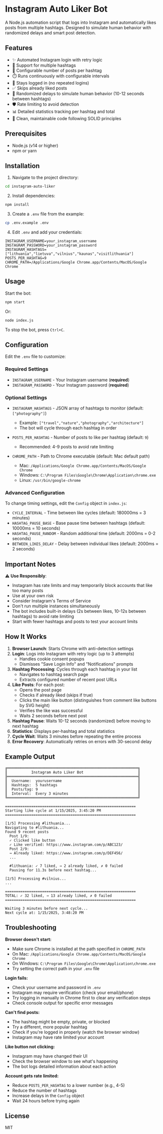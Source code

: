 # Instagram Auto Liker Bot

A Node.js automation script that logs into Instagram and automatically likes posts from multiple hashtags. Designed to simulate human behavior with randomized delays and smart post detection.

## Features

- ✨ Automated Instagram login with retry logic
- 📱 Support for multiple hashtags
- 🎯 Configurable number of posts per hashtag
- ⏱️ Runs continuously with configurable intervals
- 🔄 Stays logged in (no repeated logins)
- ✅ Skips already liked posts
- 🎲 Randomized delays to simulate human behavior (10-12 seconds between hashtags)
- 🛡️ Rate limiting to avoid detection
- 📊 Detailed statistics tracking per hashtag and total
- 🧹 Clean, maintainable code following SOLID principles

## Prerequisites

- Node.js (v14 or higher)
- npm or yarn

## Installation

1. Navigate to the project directory:
```bash
cd instagram-auto-liker
```

2. Install dependencies:
```bash
npm install
```

3. Create a `.env` file from the example:
```bash
cp .env.example .env
```

4. Edit `.env` and add your credentials:
```env
INSTAGRAM_USERNAME=your_instagram_username
INSTAGRAM_PASSWORD=your_instagram_password
INSTAGRAM_HASHTAGS=["lithuania","lietuva","vilnius","kaunas","visitlithuania"]
POSTS_PER_HASHTAG=9
CHROME_PATH=/Applications/Google Chrome.app/Contents/MacOS/Google Chrome
```

## Usage

Start the bot:
```bash
npm start
```

Or:
```bash
node index.js
```

To stop the bot, press `Ctrl+C`.

## Configuration

Edit the `.env` file to customize:

### Required Settings
- `INSTAGRAM_USERNAME` - Your Instagram username (**required**)
- `INSTAGRAM_PASSWORD` - Your Instagram password (**required**)

### Optional Settings
- `INSTAGRAM_HASHTAGS` - JSON array of hashtags to monitor (default: `["photography"]`)
  - Example: `["travel","nature","photography","architecture"]`
  - The bot will cycle through each hashtag in order

- `POSTS_PER_HASHTAG` - Number of posts to like per hashtag (default: `9`)
  - Recommended: 4-9 posts to avoid rate limiting

- `CHROME_PATH` - Path to Chrome executable (default: Mac default path)
  - Mac: `/Applications/Google Chrome.app/Contents/MacOS/Google Chrome`
  - Windows: `C:\Program Files\Google\Chrome\Application\chrome.exe`
  - Linux: `/usr/bin/google-chrome`

### Advanced Configuration

To change timing settings, edit the `Config` object in `index.js`:

- `CYCLE_INTERVAL` - Time between like cycles (default: 180000ms = 3 minutes)
- `HASHTAG_PAUSE_BASE` - Base pause time between hashtags (default: 10000ms = 10 seconds)
- `HASHTAG_PAUSE_RANDOM` - Random additional time (default: 2000ms = 0-2 seconds)
- `BETWEEN_LIKES_DELAY` - Delay between individual likes (default: 2000ms = 2 seconds)

## Important Notes

⚠️ **Use Responsibly**:
- Instagram has rate limits and may temporarily block accounts that like too many posts
- Use at your own risk
- Consider Instagram's Terms of Service
- Don't run multiple instances simultaneously
- The bot includes built-in delays (2s between likes, 10-12s between hashtags) to avoid rate limiting
- Start with fewer hashtags and posts to test your account limits

## How It Works

1. **Browser Launch**: Starts Chrome with anti-detection settings
2. **Login**: Logs into Instagram with retry logic (up to 3 attempts)
   - Handles cookie consent popups
   - Dismisses "Save Login Info" and "Notifications" prompts
3. **Hashtag Processing**: Cycles through each hashtag in your list
   - Navigates to hashtag search page
   - Extracts configured number of recent post URLs
4. **Like Posts**: For each post:
   - Opens the post page
   - Checks if already liked (skips if true)
   - Clicks the main like button (distinguishes from comment like buttons by SVG height)
   - Verifies the like was successful
   - Waits 2 seconds before next post
5. **Hashtag Pause**: Waits 10-12 seconds (randomized) before moving to next hashtag
6. **Statistics**: Displays per-hashtag and total statistics
7. **Cycle Wait**: Waits 3 minutes before repeating the entire process
8. **Error Recovery**: Automatically retries on errors with 30-second delay

## Example Output

```
╔════════════════════════════════════════════════════════════╗
║           Instagram Auto Liker Bot                         ║
╠════════════════════════════════════════════════════════════╣
║  Username:  yourusername                                   ║
║  Hashtags:  5 hashtags                                     ║
║  Posts/tag: 9                                              ║
║  Interval:  Every 3 minutes                                ║
╚════════════════════════════════════════════════════════════╝

============================================================
Starting like cycle at 1/15/2025, 3:45:20 PM
============================================================

[1/5] Processing #lithuania...
Navigating to #lithuania...
Found 9 recent posts
  Post 1/9:
  ✓ Clicked like button
  ✓ Like verified: https://www.instagram.com/p/ABC123/
  Post 2/9:
  → Already liked: https://www.instagram.com/p/DEF456/
  ...

  #lithuania: ✓ 7 liked, → 2 already liked, ✗ 0 failed
  Pausing for 11.3s before next hashtag...

[2/5] Processing #vilnius...
...

============================================================
TOTAL: ✓ 32 liked, → 13 already liked, ✗ 0 failed
============================================================

Waiting 3 minutes before next cycle...
Next cycle at: 1/15/2025, 3:48:20 PM
```

## Troubleshooting

**Browser doesn't start:**
- Make sure Chrome is installed at the path specified in `CHROME_PATH`
- On Mac: `/Applications/Google Chrome.app/Contents/MacOS/Google Chrome`
- On Windows: `C:\Program Files\Google\Chrome\Application\chrome.exe`
- Try setting the correct path in your `.env` file

**Login fails:**
- Check your username and password in `.env`
- Instagram may require verification (check your email/phone)
- Try logging in manually in Chrome first to clear any verification steps
- Check console output for specific error messages

**Can't find posts:**
- The hashtag might be empty, private, or blocked
- Try a different, more popular hashtag
- Check if you're logged in properly (watch the browser window)
- Instagram may have rate limited your account

**Like button not clicking:**
- Instagram may have changed their UI
- Check the browser window to see what's happening
- The bot logs detailed information about each action

**Account gets rate limited:**
- Reduce `POSTS_PER_HASHTAG` to a lower number (e.g., 4-5)
- Reduce the number of hashtags
- Increase delays in the `Config` object
- Wait 24 hours before trying again

## License

MIT